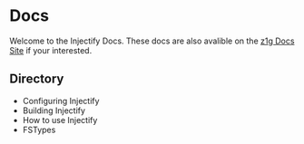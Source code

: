 # Docs

Welcome to the Injectify Docs. These docs are also avalible on the [z1g Docs Site](https://docs.z1g.top) if your interested.

## Directory

- Configuring Injectify
- Building Injectify
- How to use Injectify
- FSTypes
